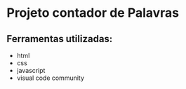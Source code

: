 # Projeto contador de Palavras
## Ferramentas utilizadas:
 - html
 - css
 - javascript
 - visual code community
   
